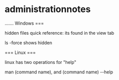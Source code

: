 # administrationnotes

....... Windows ===

hidden files quick reference: its found in the view tab

ls -force shows hidden


=== Linux ===

linux has two operations for "help"

man (command name), and (command name) --help
